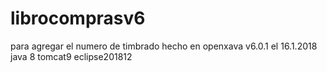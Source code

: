 # librocomprasv6
para agregar el numero de timbrado
hecho en openxava v6.0.1 el 16.1.2018
java 8
tomcat9
eclipse201812

